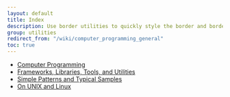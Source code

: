 ```yaml
---
layout: default
title: Index
description: Use border utilities to quickly style the border and border-radius of an element. Great for images, buttons, or any other element.
group: utilities
redirect_from: "/wiki/computer_programming_general"
toc: true
---
```



- [Computer Programming](computer_programming.markdown)
- [Frameworks, Libraries, Tools, and Utilities](framworks_libraries.markdown)
- [Simple Patterns and Typical Samples](patterns_samples.markdown)
- [On UNIX and Linux](on_unix_and_linux.markdown)

